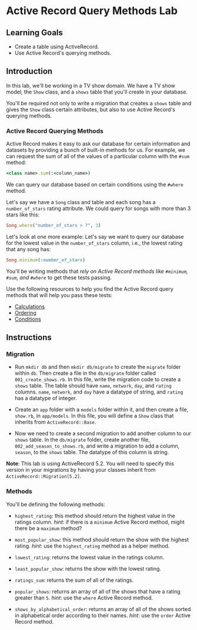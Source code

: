 # Active Record Query Methods Lab

## Learning Goals

- Create a table using ActiveRecord.
- Use Active Record's querying methods.

## Introduction

In this lab, we'll be working in a TV show domain. We have a TV show model, the
`Show` class, and a `shows` table that you'll create in your database.

You'll be required not only to write a migration that creates a `shows` table
and gives the `Show` class certain attributes, but also to use Active Record's
querying methods.

### Active Record Querying Methods

Active Record makes it easy to ask our database for certain information and
datasets by providing a bunch of built-in methods for us. For example, we can
request the sum of all of the values of a particular column with the `#sum`
method:

```ruby
<class name>.sum(:<column_name>)
```

We can query our database based on certain conditions using the `#where` method.

Let's say we have a `Song` class and table and each song has a `number_of_stars`
rating attribute. We could query for songs with more than 3 stars like this:

```ruby
Song.where("number_of_stars > ?", 3)
```

Let's look at one more example: Let's say we want to query our database for the
lowest value in the `number_of_stars` column, i.e., the lowest rating that any
song has:

```ruby
Song.minimum(:number_of_stars)
```

You'll be writing methods that _rely on Active Record methods like `#minimum`,
`#sum`, and `#where`_ to get these tests passing.

Use the following resources to help you find the Active Record query methods
that will help you pass these tests:

- [Calculations](http://guides.rubyonrails.org/active_record_querying.html#calculations)
- [Ordering](http://guides.rubyonrails.org/active_record_querying.html#ordering)
- [Conditions](http://guides.rubyonrails.org/active_record_querying.html#conditions)

## Instructions

### Migration

- Run `mkdir db` and then `mkdir db/migrate` to create the `migrate` folder
  within `db`. Then create a file in the `db/migrate` folder called
  `001_create_shows.rb`. In this file, write the migration code to create a
  `shows` table. The table should have `name`, `network`, `day`, and `rating`
  columns. `name`, `network`, and `day` have a datatype of string, and `rating`
  has a datatype of integer.

- Create an `app` folder with a `models` folder within it, and then create a
  file, `show.rb`, in `app/models`. In this file, you will define a `Show` class
  that inherits from `ActiveRecord::Base`.

- Now we need to create a second migration to add another column to our `shows`
  table. In the `db/migrate` folder, create another file,
  `002_add_season_to_shows.rb`, and write a migration to add a column, `season`,
  to the `shows` table. The datatype of this column is string.

**Note**: This lab is using ActiveRecord 5.2. You will need to specify this
version in your migrations by having your classes inherit from
`ActiveRecord::Migration[5.2]`.

### Methods

You'll be defining the following methods:

- `highest_rating`: this method should return the highest value in the ratings
  column. _hint_: if there is a `minimum` Active Record method, might there be a
  `maximum` method?

- `most_popular_show`: this method should return the show with the highest
  rating. _hint_: use the `highest_rating` method as a helper method.

- `lowest_rating`: returns the lowest value in the ratings column.

- `least_popular_show`: returns the show with the lowest rating.

- `ratings_sum`: returns the sum of all of the ratings.

- `popular_shows`: returns an array of all of the shows that have a rating
  greater than `5`. _hint_: use the `where` Active Record method.

- `shows_by_alphabetical_order`: returns an array of all of the shows sorted in
  alphabetical order according to their names. _hint_: use the `order` Active
  Record method.


